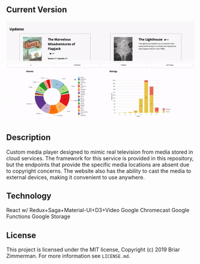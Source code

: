 ## Current Version
<img src = "./screens/demo.gif"/>

## Description
Custom media player designed to mimic real television from media stored in cloud services. The framework for this service is provided in this repository, but the endpoints that provide the specific media locations are absent due to copyright concerns. The website also has the ability to cast the media to external devices, making it convenient to use anywhere.

## Technology
React w/ Redux+Saga+Material-UI+D3+Video
Google Chromecast
Google Functions 
Google Storage

## License

This project is licensed under the MIT license, Copyright (c) 2019 Briar
Zimmerman. For more information see `LICENSE.md`.
